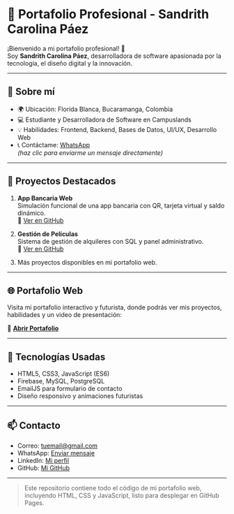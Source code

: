 # 🌟 Portafolio Profesional - Sandrith Carolina Páez

¡Bienvenido a mi portafolio profesional! 👋  
Soy **Sandrith Carolina Páez**, desarrolladora de software apasionada por la tecnología, el diseño digital y la innovación.

---

## 📌 Sobre mí
- 🌍 Ubicación: Florida Blanca, Bucaramanga, Colombia  
- 💻 Estudiante y Desarrolladora de Software en Campuslands  
- 💡 Habilidades: Frontend, Backend, Bases de Datos, UI/UX, Desarrollo Web  
- 📞 Contáctame: [WhatsApp](https://wa.me/TU_NUMERO_DE_TELEFONO)  
  *(haz clic para enviarme un mensaje directamente)*  

---

## 💼 Proyectos Destacados
1. **App Bancaria Web**  
   Simulación funcional de una app bancaria con QR, tarjeta virtual y saldo dinámico.  
   🔗 [Ver en GitHub](https://github.com/sandrypaez/app-bancaria)

2. **Gestión de Películas**  
   Sistema de gestión de alquileres con SQL y panel administrativo.  
   🔗 [Ver en GitHub](https://github.com/sandrypaez/movierental)

3. Más proyectos disponibles en mi portafolio web.  

---

## 🌐 Portafolio Web
Visita mi portafolio interactivo y futurista, donde podrás ver mis proyectos, habilidades y un video de presentación:  

🔗 **[Abrir Portafolio](http://127.0.0.1:5500/portafolio/index.html)**  


---

## 🔧 Tecnologías Usadas
- HTML5, CSS3, JavaScript (ES6)
- Firebase, MySQL, PostgreSQL
- EmailJS para formulario de contacto
- Diseño responsivo y animaciones futuristas

---

## 📫 Contacto
- Correo: [tuemail@gmail.com](mailto:tuemail@gmail.com)  
- WhatsApp: [Enviar mensaje](https://wa.me/TU_NUMERO_DE_TELEFONO)  
- LinkedIn: [Mi perfil](https://www.linkedin.com/in/sandrith-carolina-p%C3%A1ez-rinc%C3%B3n)  
- GitHub: [Mi GitHub](https://github.com/sandrypaez)  

---

> Este repositorio contiene todo el código de mi portafolio web, incluyendo HTML, CSS y JavaScript, listo para desplegar en GitHub Pages.
